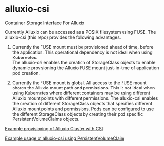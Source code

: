 # alluxio-csi
Container Storage Interface For Alluxio

Currently Alluxio can be accessed as a POSIX filesystem using FUSE.
The alluxio-csi (this repo) provides the following advantages.

1. Currently the FUSE mount must be provisioned ahead of time, before the application.
This operational dependency is not ideal when using Kubernetes.  
The alluxio-csi enables the creation of StorageClass objects to enable dynamic provisioning the Alluxio FUSE mount just-in-time of application pod creation.

2. Currently the FUSE mount is global. All access to the FUSE mount shares the Alluxio mount path and permissions.
This is not ideal when using Kubernetes where different containers may be using different Alluxio mount points with different permissions.
The alluxio-csi enables the creation of different StorageClass objects that specifies different Alluxio mount points and permissions.
Pods can be configured to use the different StorageClass objects by creating their pod specific PersistentVolumeClaims objects.


[Example provisioning of Alluxio Cluster with CSI](https://github.com/mingfang/terraform-provider-k8s/blob/81a9ceb02625bf06da873b206b7612ad56cf62cf/examples/alluxio/main.tf#L112)

[Example usage of alluxio-csi using PersistentVolumeClaim](https://github.com/mingfang/terraform-provider-k8s/blob/81a9ceb02625bf06da873b206b7612ad56cf62cf/examples/dremio/main.tf#L103)

  